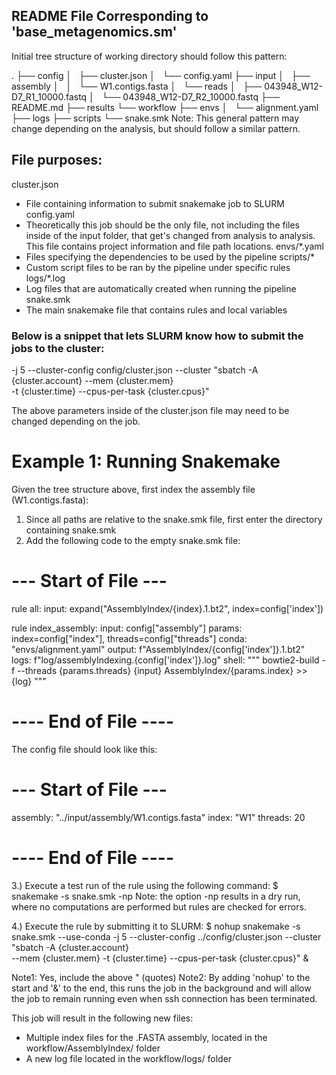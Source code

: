 ## README File Corresponding to 'base_metagenomics.sm'

Initial tree structure of working directory should follow this pattern:

.
├── config
│   ├── cluster.json
│   └── config.yaml
├── input
│   ├── assembly
│   │   └── W1.contigs.fasta
│   └── reads
│       ├── 043948_W12-D7_R1_10000.fastq
│       └── 043948_W12-D7_R2_10000.fastq
├── README.md
├── results
└── workflow
    ├── envs
    │   └── alignment.yaml
    ├── logs
    ├── scripts
    └── snake.smk
Note: This general pattern may change depending on the analysis, but should follow a similar pattern.

## File purposes:
cluster.json
- File containing information to submit snakemake job to SLURM
config.yaml
- Theoretically this job should be the only file, not including the files inside of the input folder,
    that get's changed from analysis to analysis. This file contains project information and file path
    locations.
envs/*.yaml
- Files specifying the dependencies to be used by the pipeline
scripts/*
- Custom script files to be ran by the pipeline under specific rules
logs/*.log
- Log files that are automatically created when running the pipeline
snake.smk
- The main snakemake file that contains rules and local variables

### Below is a snippet that lets SLURM know how to submit the jobs to the cluster:
-j 5 --cluster-config config/cluster.json --cluster "sbatch -A {cluster.account} --mem {cluster.mem} \
-t {cluster.time} --cpus-per-task {cluster.cpus}"

The above parameters inside of the cluster.json file may need to be changed depending on the job.





# Example 1: Running Snakemake
Given the tree structure above, first index the assembly file (W1.contigs.fasta):

1. Since all paths are relative to the snake.smk file, first enter the directory containing snake.smk
2. Add the following code to the empty snake.smk file:
# --- Start of File --- #
rule all:
    input:
        expand("AssemblyIndex/{index}.1.bt2", index=config['index'])

rule index_assembly:
    input:
        config["assembly"]
    params:
        index=config["index"],
        threads=config["threads"]
    conda:
        "envs/alignment.yaml"
    output:
        f"AssemblyIndex/{config['index']}.1.bt2"
    logs:
        f"log/assemblyIndexing.{config['index']}.log"
    shell:
        """
        bowtie2-build -f --threads {params.threads} {input} AssemblyIndex/{params.index} >> {log}
        """
# ---- End of File ---- #

The config file should look like this:
# --- Start of File --- #
assembly: "../input/assembly/W1.contigs.fasta"
index: "W1"
threads: 20
# ---- End of File ---- #

3.) Execute a test run of the rule using the following command:
$ snakemake -s snake.smk -np
Note: the option -np results in a dry run, where no computations are performed but rules are checked for errors.

4.) Execute the rule by submitting it to SLURM:
$ nohup snakemake -s snake.smk --use-conda -j 5 --cluster-config ../config/cluster.json --cluster "sbatch -A {cluster.account} \
 --mem {cluster.mem} -t {cluster.time} --cpus-per-task {cluster.cpus}" &

Note1: Yes, include the above " (quotes)
Note2: By adding 'nohup' to the start and '&' to the end, this runs the job in the background and will allow the
job to remain running even when ssh connection has been terminated.

This job will result in the following new files:
- Multiple index files for the .FASTA assembly, located in the workflow/AssemblyIndex/ folder
- A new log file located in the workflow/logs/ folder


